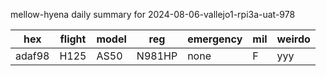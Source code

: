 mellow-hyena daily summary for 2024-08-06-vallejo1-rpi3a-uat-978

|hex|flight|model|reg|emergency|mil|weirdo|
|--|--|--|--|--|--|--|
|adaf98|H125|AS50|N981HP|none|F|yyy|
